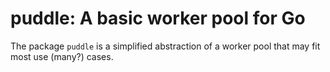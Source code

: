 # puddle: A basic worker pool for Go

 <!-- toc -->
 <!-- /toc -->

The package `puddle` is a simplified abstraction of a worker pool that may fit most use (many?) cases.
